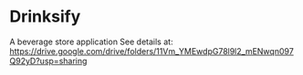 # Drinksify
A beverage store application
 See details at: https://drive.google.com/drive/folders/11Vm_YMEwdpG78l9l2_mENwqn097Q92yD?usp=sharing
